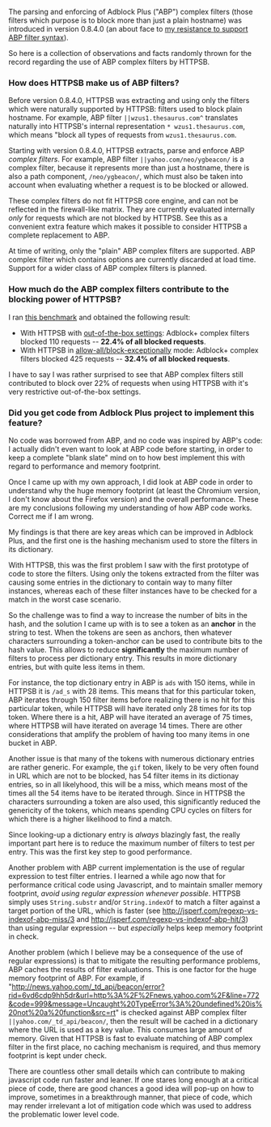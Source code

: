 The parsing and enforcing of Adblock Plus ("ABP") complex filters (those filters which purpose is to block more than just a plain hostname) was introduced in version 0.8.4.0 (an about face to [my resistance to support ABP filter syntax](/gorhill/httpswitchboard/issues/149#issuecomment-32471021)).

So here is a collection of observations and facts randomly thrown for the record regarding the use of ABP complex filters by HTTPSB.

### How does HTTPSB make us of ABP filters?

Before version 0.8.4.0, HTTPSB was extracting and using only the filters which were naturally supported by HTTPSB: filters used to block plain hostname. For example, ABP filter `||wzus1.thesaurus.com^` translates naturally into HTTPSB's internal representation `* wzus1.thesaurus.com`, which means "block all types of requests from `wzus1.thesaurus.com`.

Starting with version 0.8.4.0, HTTPSB extracts, parse and enforce ABP *complex filters*. For example, ABP filter `||yahoo.com/neo/ygbeacon/` is a complex filter, because it represents more than just a hostname, there is also a path component, `/neo/ygbeacon/`, which must also be taken into account when evaluating whether a request is to be blocked or allowed.

These complex filters do not fit HTTPSB core engine, and can not be reflected in the firewall-like matrix. They are currently evaluated internally *only* for requests which are not blocked by HTTPSB. See this as a convenient extra feature which makes it possible to consider HTTPSB a complete replacement to ABP.

At time of writing, only the "plain" ABP complex filters are supported. ABP complex filter which contains options are currently discarded at load time. Support for a wider class of ABP complex filters is planned.

### How much do the ABP complex filters contribute to the blocking power of HTTPSB?

I ran [this benchmark](/gorhill/httpswitchboard/wiki/Comparative-benchmarks-against-widely-used-blockers:-Top-15-Most-Popular-News-Websites) and obtained the following result:

- With HTTPSB with [out-of-the-box settings](/gorhill/httpswitchboard/wiki/How-to-use-HTTP-Switchboard:-Two-opposing-views#wiki-the-block-allallow-exceptionally-approach): Adblock+ complex filters blocked 110 requests -- **22.4% of all blocked requests**.
- With HTTPSB in [allow-all/block-exceptionally](/gorhill/httpswitchboard/wiki/How-to-use-HTTP-Switchboard:-Two-opposing-views#wiki-the-allow-allblock-exceptionally-approach) mode: Adblock+ complex filters blocked 425 requests -- **32.4% of all blocked requests**.

I have to say I was rather surprised to see that ABP complex filters still contributed to block over 22% of requests when using HTTPSB with it's very restrictive out-of-the-box settings.

### Did you get code from Adblock Plus project to implement this feature?

No code was borrowed from ABP, and no code was inspired by ABP's code: I actually didn't even want to look at ABP code before starting, in order to keep a complete "blank slate" mind on to how best implement this with regard to performance and memory footprint.

Once I came up with my own approach, I did look at ABP code in order to understand why the huge memory footprint (at least the Chromium version, I don't know about the Firefox version) and the overall performance.  These are my conclusions following my understanding of how ABP code works. Correct me if I am wrong.

My findings is that there are key areas which can be improved in Adblock Plus, and the first one is the hashing mechanism used to store the filters in its dictionary.

With HTTPSB, this was the first problem I saw with the first prototype of code to store the filters. Using only the tokens extracted from the filter was causing some entries in the dictionary to contain way to many filter instances, whereas each of these filter instances have to be checked for a match in the worst case scenario.

So the challenge was to find a way to increase the number of bits in the hash, and the solution I came up with is to see a token as an **anchor** in the string to test. When the tokens are seen as anchors, then whatever characters surrounding a token-anchor can be used to contribute bits to the hash value. This allows to reduce **significantly** the maximum number of filters to process per dictionary entry. This results in more dictionary entries, but with quite less items in them.

For instance, the top dictionary entry in ABP is `ads` with 150 items, while in HTTPSB it is `/ad_s` with 28 items. This means that for this particular token, ABP iterates through 150 filter items before realizing there is no hit for this particular token, while HTTPSB will have iterated only 28 times for its top token. Where there is a hit, ABP will have iterated an average of 75 times, where HTTPSB will have iterated on average 14 times. There are other considerations that amplify the problem of having too many items in one bucket in ABP.

Another issue is that many of the tokens with numerous dictionary entries are rather generic. For example, the `gif` token, likely to be very often found in URL which are not to be blocked, has 54 filter items in its dictionay entries, so in all likelyhood, this will be a miss, which means most of the times all the 54 items have to be iterated through. Since in HTTPSB the characters surrounding a token are also used, this significantly reduced the genericity of the tokens, which means spending CPU cycles on filters for which there is a higher likelihood to find a match.

Since looking-up a dictionary entry is _always_ blazingly fast, the really important part here is to reduce the maximum number of filters to test per entry. This was the first key step to good performance.

Another problem with ABP current implementation is the use of regular expression to test filter entries. I learned a while ago now that for performance critical code using Javascript, and to maintain smaller memory footprint, *avoid using regular expression whenever possible*. HTTPSB simply uses `String.substr` and/or `String.indexOf` to match a filter against a target portion of the URL, which is faster (see <http://jsperf.com/regexp-vs-indexof-abp-miss/3> and <http://jsperf.com/regexp-vs-indexof-abp-hit/3>) than using regular expression -- but _especially_ helps keep memory footprint in check.

Another problem (which I believe may be a consequence of the use of regular expressions) is that to mitigate the resulting performance problems, ABP caches the results of filter evaluations. This is one factor for the huge memory footprint of ABP. For example, if "http://news.yahoo.com/_td_api/beacon/error?rid=6vd6cdp9hh5dr&url=http%3A%2F%2Fnews.yahoo.com%2F&line=772&code=999&message=Uncaught%20TypeError%3A%20undefined%20is%20not%20a%20function&src=rt" is checked against ABP complex filter `||yahoo.com/_td_api/beacon/`, then the result will be cached in a dictionary where the URL is used as a key value. This consumes large amount of memory. Given that HTTPSB is fast to evaluate matching of ABP complex filter in the first place, no caching mechanism is required, and thus memory footprint is kept under check.

There are countless other small details which can contribute to making javascript code run faster and leaner. If one stares long enough at a critical piece of code, there are good chances a good idea will pop-up on how to improve, sometimes in a breakthrough manner, that piece of code, which may render irrelevant a lot of mitigation code which was used to address the problematic lower level code.
